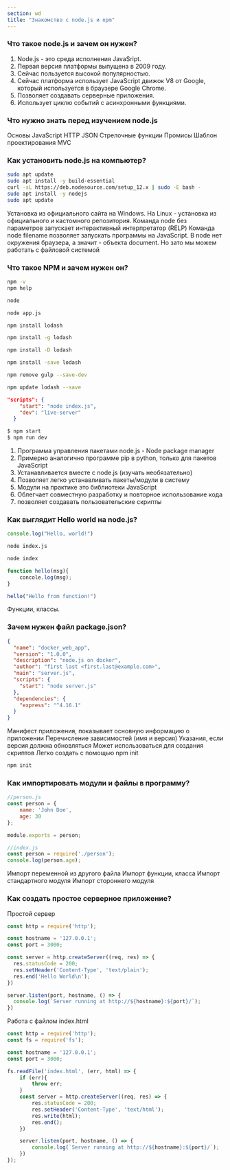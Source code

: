 ```yaml
---
section: wd
title: "Знакомство с node.js и npm"
---
```


### Что такое node.js и зачем он нужен?

1. Node.js - это среда исполнения JavaSript.
1. Первая версия платформы выпущена в 2009 году. 
1. Сейчас пользуется высокой популярностью. 
1. Сейчас платформа использует JavaScript движок V8 от Google, который используется в браузере Google Chrome. 
1. Позволяет создавать серверные приложения.
1. Использует циклю событий с асинхронными функциями.


### Что нужно знать перед изучением node.js

Основы JavaScript
HTTP
JSON
Стрелочные функции
Промисы
Шаблон проектирования MVC

### Как установить node.js на компьютер?

```bash
sudo apt update
sudo apt install -y build-essential
curl -sL https://deb.nodesource.com/setup_12.x | sudo -E bash -
sudo apt install -y nodejs
sudo apt update
```

Установка из официального сайта на Windows.
На Linux - установка из официального и кастомного репозитория.
Команда node без параметров запускает интерактивный интерпретатор (RELP)
Команда node filename  позволяет запускать программы на JavaScript.
В node нет окружения браузера, а значит - объекта document.
Но зато мы можем работать с файловой системой

### Что такое NPM и зачем нужен он?

```bash
npm -v
npm help

node

node app.js
```

```bash
npm install lodash

npm install -g lodash

npm install -D lodash

npm install -save lodash

npm remove gulp --save-dev

npm update lodash --save
```

```json
"scripts": {
    "start": "node index.js",
    "dev": "live-server"
  }
```

```bash
$ npm start
$ npm run dev
```

1. Программа управления пакетами node.js - Node package manager
1. Примерно аналогично программе pip в python, только для пакетов JavaScript
1. Устанавливается вместе с node.js (изучать необязательно)
1. Позволяет легко устанавливать пакеты/модули в систему
1. Модули на практике это библиотеки JavaScript
1. Облегчает совместную разработку и повторное использование кода
1. позволяет создавать пользовательские скрипты

### Как выглядит Hello world на node.js?

```js
console.log("Hello, world!")
```

```bash
node index.js
```

```bash
node index
```

```js
function hello(msg){
	concole.log(msg);
}

hello("Hello from function!")
```

Функции, классы.

### Зачем нужен файл package.json?

```json
{
  "name": "docker_web_app",
  "version": "1.0.0",
  "description": "node.js on docker",
  "author": "first last <first.last@example.com>",
  "main": "server.js",
  "scripts": {
    "start": "node server.js"
  },
  "dependencies": {
    "express": "^4.16.1"
  }
}
```

Манифест приложения, показывает основную информацию о приложении
Перечисление зависимостей (имя и версия)
Указания, если версия должна обновляться
Может использоваться для создания скриптов
Легко создать с помощью npm init


```bash
npm init
```

### Как импортировать модули и файлы в программу?

```js
//person.js
const person = {
	name: 'John Doe',
	age: 30
};

module.exports = person;
```

```js
//index.js
const person = require('./person');
console.log(person.age);
```

Импорт переменной из другого файла
Импорт функции, класса
Импорт стандартного модуля
Импорт стороннего модуля

### Как создать простое серверное приложение?

Простой сервер

```js
const http = require('http');

const hostname = '127.0.0.1';
const port = 3000;

const server = http.createServer((req, res) => {
  res.statusCode = 200;
  res.setHeader('Content-Type', 'text/plain');
  res.end('Hello World\n');
})

server.listen(port, hostname, () => {
  console.log(`Server running at http://${hostname}:${port}/`);
})
```

Работа с файлом index.html

```js
const http = require('http');
const fs = require('fs');

const hostname = '127.0.0.1';
const port = 3000;

fs.readFile('index.html', (err, html) => {
	if (err){
		throw err;
	}
	const server = http.createServer((req, res) => {
		res.statusCode = 200;
		res.setHeader('Content-Type', 'text/html');
		res.write(html);
		res.end();
	})

	server.listen(port, hostname, () => {
		console.log(`Server running at http://${hostname}:${port}/`);
	})
});


```